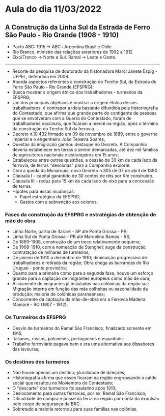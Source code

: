# Aula do dia 11/03/2022

## A Construção da Linha Sul da Estrada de Ferro São Paulo - Rio Grande (1908 - 1910)

- Pacto ABC: 1915 -> ABC : Argentina Brasil e Chile
- Rio Branco, ministro das relações exteriores de 1902 a 1912
- Eixo/Tronco -> Norte e Sul. Ramal -> Leste e Oeste.

---

- Recorte da pesquisa de doutorado da historiadora Marci Janete Espig - UFPEL, defendida em 2008.
- Aborda aspectos referentes a construção do Trecho Sul, da Estrada de Ferro São Paulo - Rio Grande (EFSPRG);
- Busca mostrar a origem étnica dos trabalhadores - turmeiros da EFSPRG;
- Um dos principais objetivos é mostrar a origem étnica desses trabalhadores, é contrapor a ideia bastante difundida pela historiografia do Contestado, que afirma que grande parte do contigente de pessoas que se envolveram com a Guerra do Contestado, foram de trabalhadores nacionais, que ficaram a mercê na região, após o término da construção do Trecho Sul da ferrovia.
- Decreto n.10.432 firmado em 09 de novembro de 1889, entre o governo imperial e o engenheiro João Teixeira Soares;
- Questão da imigração ganhou destaque no Decreto. A Companhia deveria estabelecer em terras a serem demarcadas, até dez mil famílias de agricultores nacionais e estrangeiros em 15 anos;
- Estabeleceu entre outras questões, a cessão de 30 km de cada lado da ferrovia, de terras "devolutas" para a Companhia explorar.
- Com a queda da Monarquia, novo Decreto n.305 de 07 de abril de 1890.
- Cláusula I - capital garantido de 30 contos de réis por Km construído.
- Cláusula III - reduz para 15 km de cada lado do eixo para a concessão de terras.
- Hipótes para essas mudanças:
  - Papel estratégico da EFSPRG;
  - Gastos com a subvenção aos colonos.

### Fases da construção da EFSPRG e estratégias de obtenção de mão de obra

- Linha Norte, partia de Itararé - SP até Ponta Grossa - PR;
- Linha Sul de Ponta Grossa - PR até Marcelino Ramos - RS;
- De 1899-1908, construção de um treco relativamente pequeno;
- De 1908-1910, com a nomeação de Stenghel; auge da construção, contratação de milhares de turmeiros;
- De janeiro de 1910 a dezembro de 1910; diminuição progressiva de trabalhadores e retirada da região; Obra chega as barrancas do Rio Uruguai - ponte provisória;
- Quanto para a primeira como para a segunda fase, houve um esforço grande para a captação de imigrantes europeus como mão de obra;
- Aliciamente de imigrantes já instalados nas colônicas da região sul;
Migração interna em função das más colheitas ou sazonalidade da produção; maioria de colônicas paranaenses;
- Concorrente da captação da mão-de-obra era a Ferrovia Madeira Mamoré - RO (1907 - 1912);

### Os Turmeiros da EFSPRG

- Desvio de turmeiros do Ramal São Francisco, finalizado somente em 1915;
- Italianos, russos, poloneses, portugueses e espanhóis;
- Trabalho ferroviário pagava bem e era uma alternativa aos dissabores das lavouras;

### Os destinos dos turmeiros

- Nao houve apenas um destino; pluralidade de direções;
- HIstoriografia afirma que esses ficaram na região engrossando o caldo social que resultou no Moviemtno do Contestado;
- O "descarte" dos turmeiros foi paulatino após 1910;
- Deslocamento para outras ferrovias, por ex. Ramal São Francisco;
- Dificuldade de compra e posse da terra na região por conta da expulsão pelo corpo de segurança da BRC.
- Sobretudo a maioria retornou para suas famílias nas colônias.
